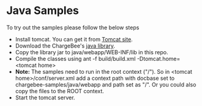 # Java Samples

To try out the samples please follow the below steps

* Install tomcat. You can get it from [Tomcat site].
* Download the ChargeBee's [java library].
* Copy the library jar to java/webapp/WEB-INF/lib  in this repo.
* Compile the classes using ant -f build/build.xml -Dtomcat.home=&lt;tomcat home&gt;
* **Note:** The samples need to run in the root context ("/"). So in &lt;tomcat home&gt;/conf/server.xml add a context path with docbase set to chargebee-samples/java/webapp and path set as "/". Or you could also copy the files to the ROOT context.
* Start the tomcat server.

[enable]: https://www.digitalocean.com/community/tutorials/how-to-set-up-mod_rewrite
[Chargebee tutorials]: https://chargebee.com/tutorials
[Tomcat site]: http://tomcat.apache.org/download-70.cgi "Tomcat site"
[java library]: https://github.com/chargebee/chargebee-java/tree/master/dist
[php library]: https://github.com/chargebee/chargebee-php/tags
